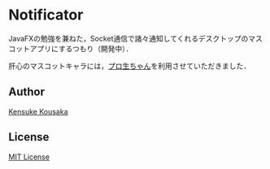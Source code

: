 # Notificator
JavaFXの勉強を兼ねた，Socket通信で諸々通知してくれるデスクトップのマスコットアプリにするつもり（開発中）．

肝心のマスコットキャラには，[プロ生ちゃん](プロ生ちゃん)を利用させていただきました．

## Author
[Kensuke Kousaka](https://github.com/K-Kensuke)

## License
[MIT License](/LICENSE)